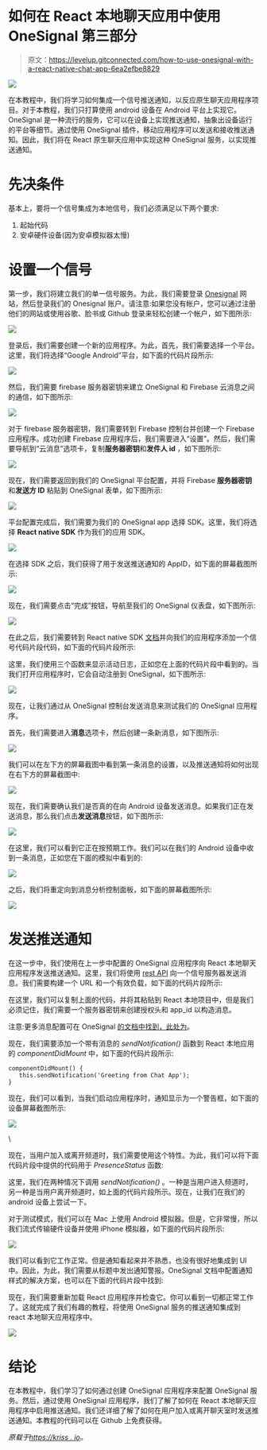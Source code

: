 # 如何在 React 本地聊天应用中使用 OneSignal 第三部分

> 原文：<https://levelup.gitconnected.com/how-to-use-onesignal-with-a-react-native-chat-app-6ea2efbe8829>

![](img/c8f85c63cbc33db60883909cc2de0353.png)

在本教程中，我们将学习如何集成一个信号推送通知，以反应原生聊天应用程序项目。对于本教程，我们只打算使用 android 设备在 Android 平台上实现它。OneSignal 是一种流行的服务，它可以在设备上实现推送通知，抽象出设备运行的平台等细节。通过使用 OneSignal 插件，移动应用程序可以发送和接收推送通知。因此，我们将在 React 原生聊天应用中实现这种 OneSignal 服务，以实现推送通知。

# 先决条件

基本上，要将一个信号集成为本地信号，我们必须满足以下两个要求:

1.  起始代码
2.  安卓硬件设备(因为安卓模拟器太慢)

# 设置一个信号

第一步，我们将建立我们的单一信号服务。为此，我们需要登录 [Onesignal](https://app.onesignal.com/login) 网站，然后登录我们的 Onesignal 账户。请注意:如果您没有帐户，您可以通过注册他们的网站或使用谷歌、脸书或 Github 登录来轻松创建一个帐户，如下图所示:

![](img/146ba588f59fc9735714e8d75eace4a5.png)

登录后，我们需要创建一个新的应用程序。为此，首先，我们需要选择一个平台。这里，我们将选择“Google Android”平台，如下面的代码片段所示:

![](img/578043f78ba5596a1dac937d71a4afc9.png)

然后，我们需要 firebase 服务器密钥来建立 OneSignal 和 Firebase 云消息之间的通信，如下图所示:

![](img/8b83095e1155d4bc0093016f04d56a7f.png)

对于 firebase 服务器密钥，我们需要转到 Firebase 控制台并创建一个 Firebase 应用程序。成功创建 Firebase 应用程序后，我们需要进入“设置”。然后，我们需要导航到“云消息”选项卡，复制**服务器密钥**和**发件人 id** ，如下图所示:

![](img/49a67209331a86d95132a8475be7a0a9.png)

现在，我们需要返回到我们的 OneSignal 平台配置，并将 Firebase **服务器密钥**和**发送方 ID** 粘贴到 OneSignal 表单，如下图所示:

![](img/87d85cbfda986178406fbd309bffcc02.png)

平台配置完成后，我们需要为我们的 OneSignal app 选择 SDK。这里，我们将选择 **React native SDK** 作为我们的应用 SDK。

![](img/0c9910e718b8ca484906abe39d4d8827.png)

在选择 SDK 之后，我们获得了用于发送推送通知的 AppID，如下面的屏幕截图所示:

![](img/21b98d635712a0a47379d2512269659d.png)

现在，我们需要点击“完成”按钮，导航至我们的 OneSignal 仪表盘，如下图所示:

![](img/86d348c7c8fdd14bccf97020ae54876e.png)

在此之后，我们需要转到 React native SDK [文档](https://documentation.onesignal.com/docs/react-native-sdk-setup)并向我们的应用程序添加一个信号代码片段代码，如下面的代码片段所示:

这里，我们使用三个函数来显示活动日志，正如您在上面的代码片段中看到的。当我们打开应用程序时，它会自动注册到 OneSignal，如下图所示:

![](img/91c4e786d83b177450c4e3ca0e532787.png)

现在，让我们通过从 OneSignal 控制台发送消息来测试我们的 OneSignal 应用程序。

首先，我们需要进入**消息**选项卡，然后创建一条新消息，如下图所示:

![](img/06b566f9186ac746ad271cf3b795dfa4.png)

我们可以在左下方的屏幕截图中看到第一条消息的设置，以及推送通知将如何出现在右下方的屏幕截图中:

![](img/8aca25829eca00de7635deaffee49e2f.png)

现在，我们需要确认我们是否真的在向 Android 设备发送消息。如果我们正在发送消息，那么我们点击**发送消息**按钮，如下图所示:

![](img/8a8d33d7959e296cb71e64821df5d091.png)

在这里，我们可以看到它正在按预期工作。我们可以在我们的 Android 设备中收到一条消息，正如您在下面的模拟中看到的:

![](img/34394c1db176a168cbf204db9c7a1878.png)

之后，我们将重定向到消息分析控制面板，如下面的屏幕截图所示:

![](img/2eb9086340ffeffe4d004c55d787db00.png)

# 发送推送通知

在这一步中，我们使用在上一步中配置的 OneSignal 应用程序向 React 本地聊天应用程序发送推送通知。这里，我们将使用 [rest API](https://documentation.onesignal.com/reference#section-example-code-create-notification) 向一个信号服务器发送消息。我们需要构建一个 URL 和一个有效负载，如下面的代码片段所示:

在这里，我们可以复制上面的代码，并将其粘贴到 React 本地项目中，但是我们必须记住，我们需要一个服务器密钥来创建授权头和 app_id 以构造消息。

注意:更多消息配置可在 OneSignal [的文档中找到，此处为](https://documentation.onesignal.com/reference#create-notification)。

现在，我们需要添加一个带有消息的 *sendNotification()* 函数到 React 本地应用的 *componentDidMount* 中，如下面的代码片段所示:

```
componentDidMount() {
   this.sendNotification('Greeting from Chat App');
}
```

现在，我们可以看到，当我们启动应用程序时，通知显示为一个警告框，如下面的设备屏幕截图所示:

![](img/8ef035b2769b8918939dfccb3de60059.png)

\

现在，当用户加入或离开频道时，我们需要使用这个特性。为此，我们可以将下面代码片段中提供的代码用于 *PresenceStatus* 函数:

这里，我们在两种情况下调用 *sendNotification()* 。一种是当用户进入频道时，另一种是当用户离开频道时，如上面的代码片段所示。现在，让我们在我们的 android 设备上尝试一下。

对于测试模式，我们可以在 Mac 上使用 Android 模拟器。但是，它非常慢，所以我们流式传输硬件设备并使用 iPhone 模拟器，如下面的代码片段所示:

![](img/b875b9fa0a72c8f77f021cd42762a6e8.png)

我们可以看到它工作正常。但是通知看起来并不熟悉，也没有很好地集成到 UI 中。因此，为此，我们需要从标题中发出通知警报。OneSignal 文档中配置通知样式的解决方案，也可以在下面的代码片段中找到:

现在，我们需要重新加载 React 应用程序并检查它。你可以看到一切都正常工作了。这就完成了我们有趣的教程，将使用 OneSignal 服务的推送通知集成到 react 本地聊天应用程序中。

![](img/55d420d7dc5217e8ffa6f9982bd607fd.png)

# 结论

在本教程中，我们学习了如何通过创建 OneSignal 应用程序来配置 OneSignal 服务。然后，通过使用 OneSignal 应用程序，我们了解了如何在 React 本地聊天应用程序中启用推送通知。我们还详细了解了如何在用户加入或离开聊天室时发送推送通知。本教程的代码可以在 Github 上免费获得。

*原载于*[*https://kriss . io*](https://kriss.io/posts/How-to-use-OneSignal-with-React-Native-Chat-App.js)*。*